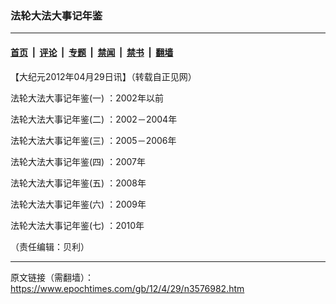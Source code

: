### 法轮大法大事记年鉴

---

#### [首页](../../../..?n3576982) &nbsp;|&nbsp; [评论](../../../../../epoch-comment?n3576982) &nbsp;|&nbsp; [专题](../../../../../epoch-special?n3576982) &nbsp;|&nbsp; [禁闻](../../../../../epoch-news?n3576982) &nbsp;|&nbsp; [禁书](../../../../../books?n3576982) &nbsp;|&nbsp; [翻墙](https://github.com/gfw-breaker/nogfw/blob/master/README.md?n3576982)


<div class="post_content" id="artbody" itemprop="articleBody">
 <!-- article content begin -->
 <p>
  【大纪元2012年04月29日讯】（转载自正见网）
 </p>
 <p>
  <ok href="http://www.zhengjian.org/node/37420">
   法轮大法大事记年鉴(一) ：2002年以前
  </ok>
 </p>
 <p>
  <ok href="http://www.zhengjian.org/node/37421">
   法轮大法大事记年鉴(二) ：2002－2004年
  </ok>
 </p>
 <p>
  <ok href="http://www.zhengjian.org/node/39950">
   法轮大法大事记年鉴(三) ：2005－2006年
  </ok>
 </p>
 <p>
  <ok href="http://www.zhengjian.org/node/48119">
   法轮大法大事记年鉴(四) ：2007年
  </ok>
 </p>
 <p>
  <ok href="http://www.zhengjian.org/node/53823">
   法轮大法大事记年鉴(五) ：2008年
  </ok>
 </p>
 <p>
  <ok href="http://www.zhengjian.org/node/64629">
   法轮大法大事记年鉴(六) ：2009年
  </ok>
 </p>
 <p>
  <ok href="http://www.zhengjian.org/node/70742">
   法轮大法大事记年鉴(七) ：2010年
  </ok>
 </p>
 <p>
  （责任编辑：贝利）
 </p>
 <!-- article content end -->
 <div id="below_article_ad">
 </div>
</div>


---

原文链接（需翻墙）：https://www.epochtimes.com/gb/12/4/29/n3576982.htm